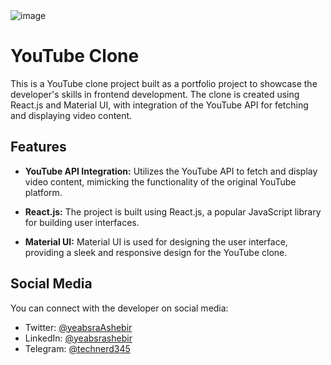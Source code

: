<img src="https://i.ibb.co/BCcQF3d/image.png" alt="image" border="0" align="center">

# YouTube Clone

This is a YouTube clone project built as a portfolio project to showcase the developer's skills in frontend development. The clone is created using React.js and Material UI, with integration of the YouTube API for fetching and displaying video content.

## Features

- **YouTube API Integration:** Utilizes the YouTube API to fetch and display video content, mimicking the functionality of the original YouTube platform.
  
- **React.js:** The project is built using React.js, a popular JavaScript library for building user interfaces.
  
- **Material UI:** Material UI is used for designing the user interface, providing a sleek and responsive design for the YouTube clone.
  

## Social Media

You can connect with the developer on social media:

- Twitter: [@yeabsraAshebir](https://twitter.com/yeabsraAshebir)
- LinkedIn: [@yeabsrashebir](https://linkedin.com/in/yeabsrashebir)
- Telegram: [@technerd345](https://t.me/technerd345)


